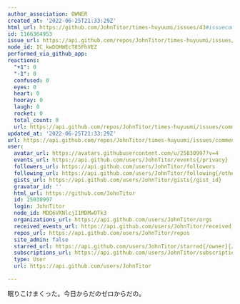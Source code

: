 ```yaml
---
author_association: OWNER
created_at: '2022-06-25T21:33:29Z'
html_url: https://github.com/JohnTitor/times-huyuumi/issues/43#issuecomment-1166364953
id: 1166364953
issue_url: https://api.github.com/repos/JohnTitor/times-huyuumi/issues/43
node_id: IC_kwDOHWEcT85FhVEZ
performed_via_github_app: 
reactions:
  "+1": 0
  "-1": 0
  confused: 0
  eyes: 0
  heart: 0
  hooray: 0
  laugh: 0
  rocket: 0
  total_count: 0
  url: https://api.github.com/repos/JohnTitor/times-huyuumi/issues/comments/1166364953/reactions
updated_at: '2022-06-25T21:33:29Z'
url: https://api.github.com/repos/JohnTitor/times-huyuumi/issues/comments/1166364953
user:
  avatar_url: https://avatars.githubusercontent.com/u/25030997?v=4
  events_url: https://api.github.com/users/JohnTitor/events{/privacy}
  followers_url: https://api.github.com/users/JohnTitor/followers
  following_url: https://api.github.com/users/JohnTitor/following{/other_user}
  gists_url: https://api.github.com/users/JohnTitor/gists{/gist_id}
  gravatar_id: ''
  html_url: https://github.com/JohnTitor
  id: 25030997
  login: JohnTitor
  node_id: MDQ6VXNlcjI1MDMwOTk3
  organizations_url: https://api.github.com/users/JohnTitor/orgs
  received_events_url: https://api.github.com/users/JohnTitor/received_events
  repos_url: https://api.github.com/users/JohnTitor/repos
  site_admin: false
  starred_url: https://api.github.com/users/JohnTitor/starred{/owner}{/repo}
  subscriptions_url: https://api.github.com/users/JohnTitor/subscriptions
  type: User
  url: https://api.github.com/users/JohnTitor

---
```

眠りこけまくった。今日からだのゼロからだの。